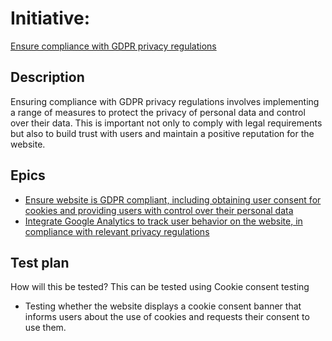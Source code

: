 # Initiative: 
[Ensure compliance with GDPR privacy regulations](https://github.com/amm33/mywebclass-agile-docs/blob/b58b6d1398e8e22d46a309b9aaf67af698081add/documentation/templates/theme/initiatives/initiativetemp3.md)
## Description
Ensuring compliance with GDPR privacy regulations involves implementing a range of measures to protect the privacy of personal data and control over their data. 
This is important not only to comply with legal requirements but also to build trust with users and maintain a positive reputation for the website.
## Epics
* [Ensure website is GDPR compliant, including obtaining user consent for cookies and providing users with control over their personal data](../../templates/theme/initiatives/epics/epic6.md) 
* [Integrate Google Analytics to track user behavior on the website, in compliance with relevant privacy regulations](../../templates/theme/initiatives/epics/epic7.md)
## Test plan
How will this be tested? 
This can be tested using Cookie consent testing
* Testing whether the website displays a cookie consent banner that informs users about the use of cookies and requests their consent to use them.
